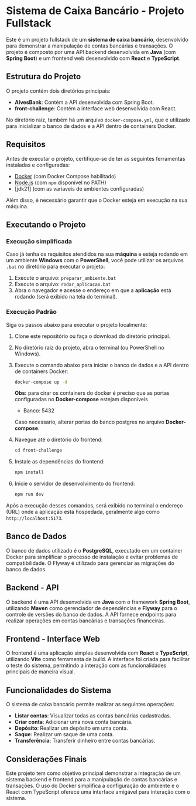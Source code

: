 # Sistema de Caixa Bancário - Projeto Fullstack

Este é um projeto fullstack de um **sistema de caixa bancário**, desenvolvido para demonstrar a manipulação de contas bancárias e transações. O projeto é composto por uma API backend desenvolvida em **Java** (com **Spring Boot**) e um frontend web desenvolvido com **React** e **TypeScript**.

## Estrutura do Projeto

O projeto contém dois diretórios principais:

- **AlvesBank**: Contém a API desenvolvida com Spring Boot.
- **front-challenge**: Contém a interface web desenvolvida com React.

No diretório raiz, também há um arquivo `docker-compose.yml`, que é utilizado para inicializar o banco de dados e a API dentro de containers Docker.

## Requisitos

Antes de executar o projeto, certifique-se de ter as seguintes ferramentas instaladas e configuradas:

- [Docker](https://www.docker.com/get-started) (com Docker Compose habilitado)
- [Node.js](https://nodejs.org/) (com `npm` disponível no PATH)
- [jdk21] (com as variaveis de ambientes configuradas)

Além disso, é necessário garantir que o Docker esteja em execução na sua máquina.

## Executando o Projeto

### Execução simplificada
Caso já tenha os requisitos atendidos na sua **máquina** e esteja rodando em um ambiente **Windows** com o **PowerShell**, você pode utilizar os arquivos `.bat` no diretório para executar o projeto:
1. Execute o arquivo: `preparar_ambiente.bat`
2. Execute o arquivo: `rodar_aplicacao.bat`
3. Abra o navegador e acesse o endereço em que a **aplicação** está rodando (será exibido na tela do terminal).

### Execução Padrão
Siga os passos abaixo para executar o projeto localmente:

1. Clone este repositório ou faça o download do diretório principal.
2. No diretório raiz do projeto, abra o terminal (ou PowerShell no Windows).
3. Execute o comando abaixo para iniciar o banco de dados e a API dentro de containers Docker:
    ```bash
    docker-compose up -d
    ```
    **Obs:** para cirar os containers do docker é preciso que as portas configuradas no **Docker-compose** estejam disponíveis 
    - Banco: 5432
   

    Caso necessario, alterar portas do banco postgres no arquivo **Docker-compose**.
    
4. Navegue até o diretório do frontend:
    ```bash
    cd front-challenge
    ```
5. Instale as dependências do frontend:
    ```bash
    npm install
    ```
6. Inicie o servidor de desenvolvimento do frontend:
    ```bash
    npm run dev
    ```

Após a execução desses comandos, será exibido no terminal o endereço (URL) onde a aplicação está hospedada, geralmente algo como `http://localhost:5173`.

## Banco de Dados

O banco de dados utilizado é o **PostgreSQL**, executado em um container Docker para simplificar o processo de instalação e evitar problemas de compatibilidade. O Flyway é utilizado para gerenciar as migrações do banco de dados.

## Backend - API

O backend é uma API desenvolvida em **Java** com o framework **Spring Boot**, utilizando **Maven** como gerenciador de dependências e **Flyway** para o controle de versões do banco de dados. A API fornece endpoints para realizar operações em contas bancárias e transações financeiras.

## Frontend - Interface Web

O frontend é uma aplicação simples desenvolvida com **React** e **TypeScript**, utilizando **Vite** como ferramenta de build. A interface foi criada para facilitar o teste do sistema, permitindo a interação com as funcionalidades principais de maneira visual.

## Funcionalidades do Sistema

O sistema de caixa bancário permite realizar as seguintes operações:

- **Listar contas**: Visualizar todas as contas bancárias cadastradas.
- **Criar conta**: Adicionar uma nova conta bancária.
- **Depósito**: Realizar um depósito em uma conta.
- **Saque**: Realizar um saque de uma conta.
- **Transferência**: Transferir dinheiro entre contas bancárias.

## Considerações Finais

Este projeto tem como objetivo principal demonstrar a integração de um sistema backend e frontend para a manipulação de contas bancárias e transações. O uso do Docker simplifica a configuração do ambiente e o React com TypeScript oferece uma interface amigável para interação com o sistema.
